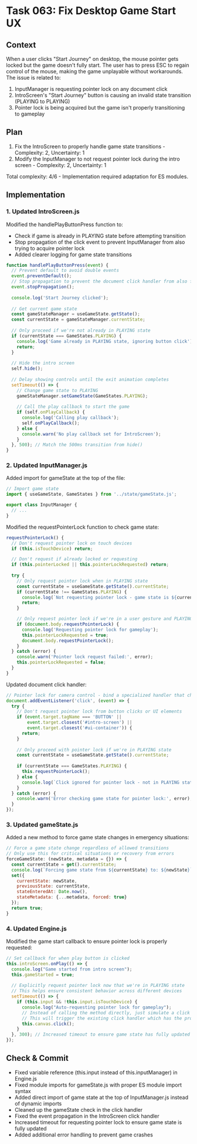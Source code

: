# Task 063: Fix Desktop Game Start UX

## Context
When a user clicks "Start Journey" on desktop, the mouse pointer gets locked but the game doesn't fully start. The user has to press ESC to regain control of the mouse, making the game unplayable without workarounds. The issue is related to:

1. InputManager is requesting pointer lock on any document click
2. IntroScreen's "Start Journey" button is causing an invalid state transition (PLAYING to PLAYING)
3. Pointer lock is being acquired but the game isn't properly transitioning to gameplay

## Plan
1. Fix the IntroScreen to properly handle game state transitions - Complexity: 2, Uncertainty: 1 
2. Modify the InputManager to not request pointer lock during the intro screen - Complexity: 2, Uncertainty: 1

Total complexity: 4/6 - Implementation required adaptation for ES modules.

## Implementation

### 1. Updated IntroScreen.js
Modified the handlePlayButtonPress function to:
- Check if game is already in PLAYING state before attempting transition
- Stop propagation of the click event to prevent InputManager from also trying to acquire pointer lock
- Added clearer logging for game state transitions

```javascript
function handlePlayButtonPress(event) {
  // Prevent default to avoid double events
  event.preventDefault();
  // Stop propagation to prevent the document click handler from also firing
  event.stopPropagation();
  
  console.log('Start Journey clicked');
  
  // Get current game state
  const gameStateManager = useGameState.getState();
  const currentState = gameStateManager.currentState;
  
  // Only proceed if we're not already in PLAYING state
  if (currentState === GameStates.PLAYING) {
    console.log('Game already in PLAYING state, ignoring button click');
    return;
  }
  
  // Hide the intro screen
  self.hide();
  
  // Delay showing controls until the exit animation completes
  setTimeout(() => {
    // Change game state to PLAYING
    gameStateManager.setGameState(GameStates.PLAYING);
    
    // Call the play callback to start the game
    if (self.onPlayCallback) {
      console.log('Calling play callback');
      self.onPlayCallback();
    } else {
      console.warn('No play callback set for IntroScreen');
    }
  }, 500); // Match the 500ms transition from hide()
}
```

### 2. Updated InputManager.js  
Added import for gameState at the top of the file:

```javascript
// Import game state
import { useGameState, GameStates } from '../state/gameState.js';

export class InputManager {
  // ...
}
```

Modified the requestPointerLock function to check game state:

```javascript
requestPointerLock() {
  // Don't request pointer lock on touch devices
  if (this.isTouchDevice) return;

  // Don't request if already locked or requesting
  if (this.pointerLocked || this.pointerLockRequested) return;
  
  try {
    // Only request pointer lock when in PLAYING state
    const currentState = useGameState.getState().currentState;
    if (currentState !== GameStates.PLAYING) {
      console.log(`Not requesting pointer lock - game state is ${currentState}`);
      return;
    }

    // Only request pointer lock if we're in a user gesture and PLAYING state
    if (document.body.requestPointerLock) {
      console.log('Requesting pointer lock for gameplay');
      this.pointerLockRequested = true;
      document.body.requestPointerLock();
    }
  } catch (error) {
    console.warn('Pointer lock request failed:', error);
    this.pointerLockRequested = false;
  }
}
```

Updated document click handler:

```javascript
// Pointer lock for camera control - bind a specialized handler that checks game state
document.addEventListener('click', (event) => {
  try {
    // Don't request pointer lock from button clicks or UI elements
    if (event.target.tagName === 'BUTTON' || 
        event.target.closest('#intro-screen') ||
        event.target.closest('#ui-container')) {
      return;
    }
    
    // Only proceed with pointer lock if we're in PLAYING state
    const currentState = useGameState.getState().currentState;
    
    if (currentState === GameStates.PLAYING) {
      this.requestPointerLock();
    } else {
      console.log(`Click ignored for pointer lock - not in PLAYING state (${currentState})`);
    }
  } catch (error) {
    console.warn('Error checking game state for pointer lock:', error);
  }
});
```

### 3. Updated gameState.js
Added a new method to force game state changes in emergency situations:

```javascript
// Force a game state change regardless of allowed transitions
// Only use this for critical situations or recovery from errors
forceGameState: (newState, metadata = {}) => {
  const currentState = get().currentState;
  console.log(`Forcing game state from ${currentState} to: ${newState}`);
  set({ 
    currentState: newState, 
    previousState: currentState,
    stateEnteredAt: Date.now(),
    stateMetadata: {...metadata, forced: true}
  });
  return true;
}
```

### 4. Updated Engine.js
Modified the game start callback to ensure pointer lock is properly requested:

```javascript
// Set callback for when play button is clicked
this.introScreen.onPlay(() => {
  console.log("Game started from intro screen");
  this.gameStarted = true;
  
  // Explicitly request pointer lock now that we're in PLAYING state
  // This helps ensure consistent behavior across different devices
  setTimeout(() => {
    if (this.input && !this.input.isTouchDevice) {
      console.log("Auto-requesting pointer lock for gameplay");
      // Instead of calling the method directly, just simulate a click on the game area
      // This will trigger the existing click handler which has the proper game state checks
      this.canvas.click();
    }
  }, 300); // Increased timeout to ensure game state has fully updated
});
```

## Check & Commit
- Fixed variable reference (this.input instead of this.inputManager) in Engine.js
- Fixed module imports for gameState.js with proper ES module import syntax
- Added direct import of game state at the top of InputManager.js instead of dynamic imports
- Cleaned up the gameState check in the click handler
- Fixed the event propagation in the IntroScreen click handler
- Increased timeout for requesting pointer lock to ensure game state is fully updated
- Added additional error handling to prevent game crashes
